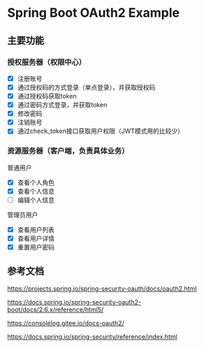 # Spring Boot OAuth2 Example

## 主要功能

### 授权服务器（权限中心）

- [x] 注册账号
- [x] 通过授权码的方式登录（单点登录），并获取授权码
- [x] 通过授权码获取token
- [x] 通过密码方式登录，并获取token
- [x] 修改密码
- [x] 注销账号
- [x] 通过check_token接口获取用户权限（JWT模式用的比较少）

### 资源服务器（客户端，负责具体业务）

普通用户

- [x] 查看个人角色
- [x] 查看个人信息
- [ ] 编辑个人信息

管理员用户

- [x] 查看用户列表
- [x] 查看用户详情
- [x] 重置用户密码

## 参考文档

https://projects.spring.io/spring-security-oauth/docs/oauth2.html

https://docs.spring.io/spring-security-oauth2-boot/docs/2.6.x/reference/html5/

https://consolelog.gitee.io/docs-oauth2/

https://docs.spring.io/spring-security/reference/index.html
